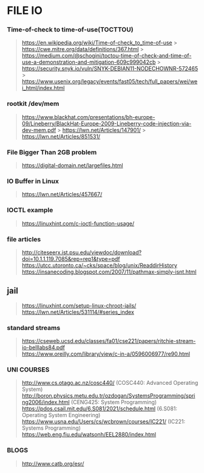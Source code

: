# FILE IO

### Time-of-check to time-of-use(TOCTTOU)

> https://en.wikipedia.org/wiki/Time-of-check_to_time-of-use > https://cwe.mitre.org/data/definitions/367.html > https://medium.com/@schogini/toctou-time-of-check-and-time-of-use-a-demonstration-and-mitigation-609c999042cb > https://security.snyk.io/vuln/SNYK-DEBIAN11-NODECHOWNR-572465 > https://www.usenix.org/legacy/events/fast05/tech/full_papers/wei/wei_html/index.html

### rootkit /dev/mem

> https://www.blackhat.com/presentations/bh-europe-09/Lineberry/BlackHat-Europe-2009-Lineberry-code-injection-via-dev-mem.pdf > https://lwn.net/Articles/147901/ > https://lwn.net/Articles/851531/

### File Bigger Than 2GB problem

> https://digital-domain.net/largefiles.html

### IO Buffer in Linux

> https://lwn.net/Articles/457667/

### IOCTL example

> https://linuxhint.com/c-ioctl-function-usage/

### file articles

> http://citeseerx.ist.psu.edu/viewdoc/download?doi=10.1.1.119.7085&rep=rep1&type=pdf  
> https://utcc.utoronto.ca/~cks/space/blog/unix/ReaddirHistory  
> https://insanecoding.blogspot.com/2007/11/pathmax-simply-isnt.html

## jail

> https://linuxhint.com/setup-linux-chroot-jails/  
> https://lwn.net/Articles/531114/#series_index

### standard streams

> https://cseweb.ucsd.edu/classes/fa01/cse221/papers/ritchie-stream-io-belllabs84.pdf  
> https://www.oreilly.com/library/view/c-in-a/0596006977/re90.html

### UNI COURSES

> http://www.cs.otago.ac.nz/cosc440/ (COSC440: Advanced Operating System)
> http://boron.physics.metu.edu.tr/ozdogan/SystemsProgramming/spring2006/index.html (CENG425: System Programming)
> https://pdos.csail.mit.edu/6.S081/2021/schedule.html (6.S081: Operating System Engineering)
> https://www.usna.edu/Users/cs/wcbrown/courses/IC221/ (IC221: Systems Programming)
> https://web.eng.fiu.edu/watsonh/EEL2880/index.html

### BLOGS

> http://www.catb.org/esr/
